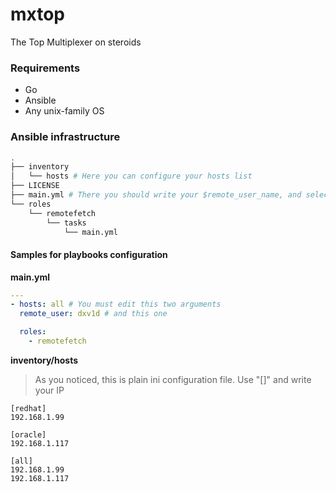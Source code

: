 # mxtop
The Top Multiplexer on steroids

### Requirements
- Go
- Ansible
- Any unix-family OS

### Ansible infrastructure
```bash
.
├── inventory
│   └── hosts # Here you can configure your hosts list 
├── LICENSE
├── main.yml # There you should write your $remote_user_name, and select hosts groups
└── roles
    └── remotefetch
        └── tasks
            └── main.yml
```

#### Samples for playbooks configuration

**main.yml**
```yml
---
- hosts: all # You must edit this two arguments
  remote_user: dxv1d # and this one

  roles:
    - remotefetch
```

**inventory/hosts**
> As you noticed, this is plain ini configuration file. Use "[]" and write your IP  
```
[redhat]
192.168.1.99

[oracle]
192.168.1.117

[all]
192.168.1.99
192.168.1.117
```
